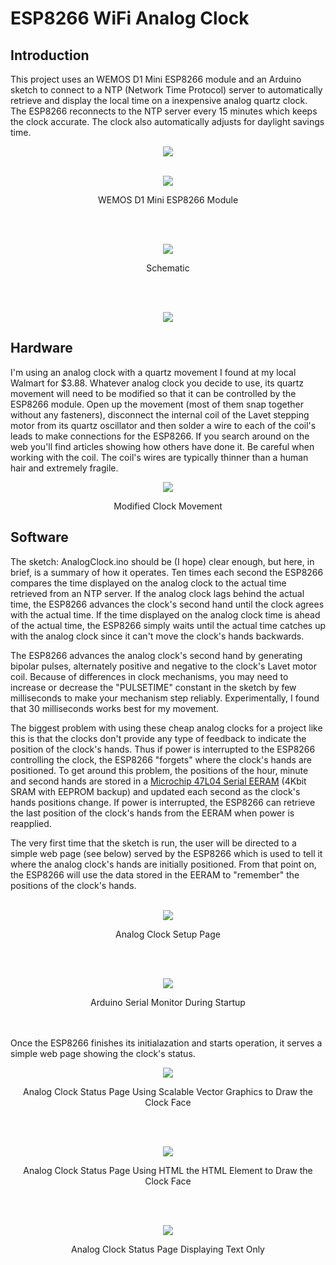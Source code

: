 # ESP8266 WiFi Analog Clock
## Introduction
This project uses an WEMOS D1 Mini ESP8266 module and an Arduino sketch to connect to a NTP (Network Time Protocol) server to automatically retrieve and display the local time on a inexpensive analog quartz clock. The ESP8266 reconnects to the NTP server every 15 minutes which keeps the clock accurate. The clock also automatically adjusts for daylight savings time.

<p align="center"><img src="/images/Clock-face.JPEG"/>
<br />
<br />  
<p align="center"><img src="/images/Clock-back.JPEG"/>
<p align="center">WEMOS D1 Mini ESP8266 Module</p>
<br />
<br />
<p align="center"><img src="/images/Schematic.jpg"/>
<p align="center">Schematic</p>
<br />
<br />
<p align="center"><img src="/images/AnalogClock.gif"/>

## Hardware
I'm using an analog clock with a quartz movement I found at my local Walmart for $3.88. Whatever analog clock you decide to use, its quartz movement will need to be modified so that it can be controlled by the ESP8266 module. Open up the movement (most of them snap together without any fasteners), disconnect the internal coil of the Lavet stepping motor from its quartz oscillator and then solder a wire to each of the coil's leads to make connections for the ESP8266. If you search around on the web you'll find articles showing how others have done it. Be careful when working with the coil. The coil's wires are typically thinner than a human hair and extremely fragile.
<p align="center"><img src="/images/Clock%20Movement.jpeg"/>
<p align="center">Modified Clock Movement</p>

## Software
The sketch: AnalogClock.ino should be (I hope) clear enough, but here, in brief, is a summary of how it operates. Ten times each second the ESP8266 compares the time displayed on the analog clock to the actual time retrieved from an NTP server. If the analog clock lags behind the actual time, the ESP8266 advances the clock's second hand until the clock agrees with the actual time. If the time displayed on the analog clock time is ahead of the actual time, the ESP8266 simply waits until the actual time catches up with the analog clock since it can't move the clock's hands backwards. 

The ESP8266 advances the analog clock's second hand by generating bipolar pulses, alternately positive and negative to the clock's Lavet motor coil. Because of differences in clock mechanisms, you may need to increase or decrease the "PULSETIME" constant in the sketch by few milliseconds to make your mechanism step reliably. Experimentally, I found that 30 milliseconds works best for my movement.

The biggest problem with using these cheap analog clocks for a project like this is that the clocks don't provide any type of feedback to indicate the position of the clock's hands. Thus if power is interrupted to the ESP8266 controlling the clock, the ESP8266 "forgets" where the clock's hands are positioned.  To get around this problem, the positions of the hour, minute and second hands are stored in a [Microchip 47L04 Serial EERAM](https://www.microchip.com/wwwproducts/en/47L04) (4Kbit SRAM with EEPROM backup) and updated each second as the clock's hands positions change. If power is interrupted, the ESP8266 can retrieve the last position of the clock's hands from the EERAM when power is reapplied. 

The very first time that the sketch is run, the user will be directed to a simple web page (see below) served by the ESP8266 which is used to tell it where the analog clock's hands are initially positioned. From that point on, the ESP8266 will use the data stored in the EERAM to "remember" the positions of the clock's hands.
<br />
<br />
<p align="center"><img src="/images/screen1.jpg"/>
<p align="center">Analog Clock Setup Page</p>
<br />
<br />
<p align="center"><img src="/images/screen2.jpg"/>
<p align="center">Arduino Serial Monitor During Startup</p>
<br />
<br />
Once the ESP8266 finishes its initialazation and starts operation, it serves a simple web page showing the clock's status.
<br />
<p align="center"><img src="/images/screen3.jpg"/>
<p align="center">Analog Clock Status Page Using Scalable Vector Graphics to Draw the Clock Face</p>
<br />
<br />
<p align="center"><img src="/images/screen4.jpg"/>
<p align="center">Analog Clock Status Page Using HTML the HTML <canvas> Element to Draw the Clock Face</p>
<br />
<br />
<p align="center"><img src="/images/screen5.jpg"/>
<p align="center">Analog Clock Status Page Displaying Text Only</p>
